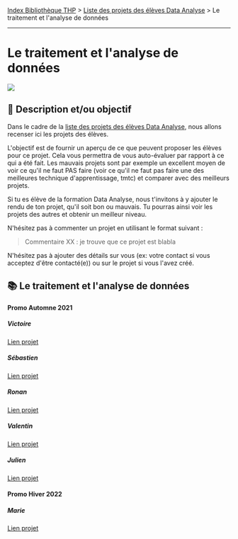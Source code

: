 [Index Bibliothèque THP](https://github.com/TheHackingProject/bibliotheque-THP/wiki) > [Liste des projets des élèves Data Analyse](https://github.com/TheHackingProject/bibliotheque-THP/blob/master/sommaires/liste_projets_data_analyse.md) > Le traitement et l'analyse de données

___

# Le traitement et l'analyse de données

![](https://picsum.photos/1024/400)

## 📄 Description et/ou objectif
Dans le cadre de la [liste des projets des élèves Data Analyse](https://github.com/TheHackingProject/bibliotheque-THP/blob/master/notes/liste_projets_data_analyse.md), nous allons recenser ici les projets des élèves.

L'objectif est de fournir un aperçu de ce que peuvent proposer les élèves pour ce projet. Cela vous permettra de vous auto-évaluer par rapport à ce qui a été fait. Les mauvais projets sont par exemple un excellent moyen de voir ce qu'il ne faut PAS faire (voir ce qu'il ne faut pas faire une des meilleures technique d'apprentissage, tmtc) et comparer avec des meilleurs projets.

Si tu es élève de la formation Data Analyse, nous t'invitons à y ajouter le rendu de ton projet, qu'il soit bon ou mauvais. Tu pourras ainsi voir les projets des autres et obtenir un meilleur niveau.

N'hésitez pas à commenter un projet en utilisant le format suivant :

> Commentaire XX : je trouve que ce projet est blabla


N'hésitez pas à ajouter des détails sur vous (ex: votre contact si vous acceptez d'être contacté(e)) ou sur le projet si vous l'avez créé.


## 📚 Le traitement et l'analyse de données
#### Promo Automne 2021

##### Victoire
[Lien projet]()

##### Sébastien
[Lien projet](https://docs.google.com/presentation/d/1Hc_eKla_pbbJzM-o0OX5gqmHgPM92yXpsyb0jIOuVB0/edit#slide=id.p)

##### Ronan
[Lien projet](https://docs.google.com/presentation/d/1Hc_eKla_pbbJzM-o0OX5gqmHgPM92yXpsyb0jIOuVB0/edit#slide=id.g100c3794ef2_4_4)

##### Valentin
[Lien projet](https://github.com/valvermes/ProjetData)

##### Julien
[Lien projet](https://github.com/JulienSisi/S07_Data_Project_Mgmt_10.11.21)

#### Promo Hiver 2022

##### Marie
[Lien projet](https://github.com/MarieLebreton/ProjetFinal)

